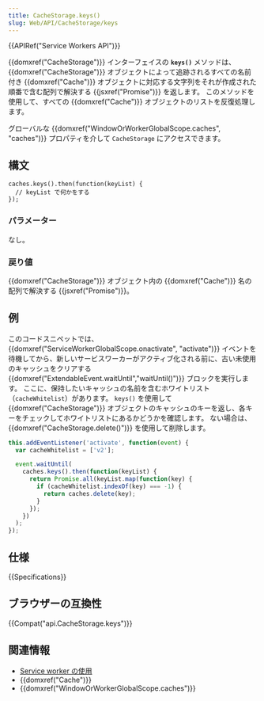 ```yaml
---
title: CacheStorage.keys()
slug: Web/API/CacheStorage/keys
---
```


{{APIRef("Service Workers API")}}

{{domxref("CacheStorage")}} インターフェイスの **`keys()`** メソッドは、{{domxref("CacheStorage")}} オブジェクトによって追跡されるすべての名前付き {{domxref("Cache")}} オブジェクトに対応する文字列をそれが作成された順番で含む配列で解決する {{jsxref("Promise")}} を返します。 このメソッドを使用して、すべての {{domxref("Cache")}} オブジェクトのリストを反復処理します。

グローバルな {{domxref("WindowOrWorkerGlobalScope.caches", "caches")}} プロパティを介して `CacheStorage` にアクセスできます。

## 構文

```
caches.keys().then(function(keyList) {
  // keyList で何かをする
});
```

### パラメーター

なし。

### 戻り値

{{domxref("CacheStorage")}} オブジェクト内の {{domxref("Cache")}} 名の配列で解決する {{jsxref("Promise")}}。

## 例

このコードスニペットでは、{{domxref("ServiceWorkerGlobalScope.onactivate", "activate")}} イベントを待機してから、新しいサービスワーカーがアクティブ化される前に、古い未使用のキャッシュをクリアする {{domxref("ExtendableEvent.waitUntil","waitUntil()")}} ブロックを実行します。 ここに、保持したいキャッシュの名前を含むホワイトリスト（`cacheWhitelist`）があります。 `keys()` を使用して {{domxref("CacheStorage")}} オブジェクトのキャッシュのキーを返し、各キーをチェックしてホワイトリストにあるかどうかを確認します。 ない場合は、{{domxref("CacheStorage.delete()")}} を使用して削除します。

```js
this.addEventListener('activate', function(event) {
  var cacheWhitelist = ['v2'];

  event.waitUntil(
    caches.keys().then(function(keyList) {
      return Promise.all(keyList.map(function(key) {
        if (cacheWhitelist.indexOf(key) === -1) {
          return caches.delete(key);
        }
      });
    })
  );
});
```

## 仕様

{{Specifications}}

## ブラウザーの互換性

{{Compat("api.CacheStorage.keys")}}

## 関連情報

- [Service worker の使用](/ja/docs/Web/API/ServiceWorker_API/Using_Service_Workers)
- {{domxref("Cache")}}
- {{domxref("WindowOrWorkerGlobalScope.caches")}}
